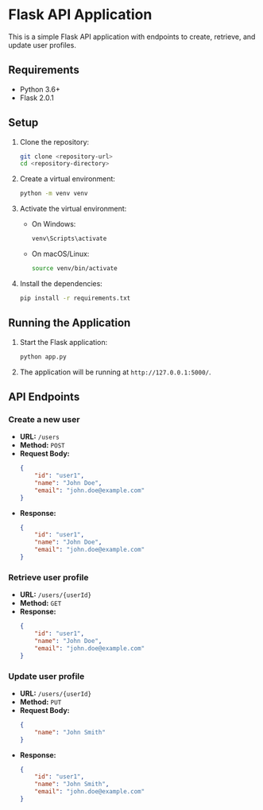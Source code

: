 # Flask API Application

This is a simple Flask API application with endpoints to create, retrieve, and update user profiles.

## Requirements

- Python 3.6+
- Flask 2.0.1

## Setup

1. Clone the repository:
    ```sh
    git clone <repository-url>
    cd <repository-directory>
    ```

2. Create a virtual environment:
    ```sh
    python -m venv venv
    ```

3. Activate the virtual environment:
    - On Windows:
        ```sh
        venv\Scripts\activate
        ```
    - On macOS/Linux:
        ```sh
        source venv/bin/activate
        ```

4. Install the dependencies:
    ```sh
    pip install -r requirements.txt
    ```

## Running the Application

1. Start the Flask application:
    ```sh
    python app.py
    ```

2. The application will be running at `http://127.0.0.1:5000/`.

## API Endpoints

### Create a new user

- **URL:** `/users`
- **Method:** `POST`
- **Request Body:**
    ```json
    {
        "id": "user1",
        "name": "John Doe",
        "email": "john.doe@example.com"
    }
    ```
- **Response:**
    ```json
    {
        "id": "user1",
        "name": "John Doe",
        "email": "john.doe@example.com"
    }
    ```

### Retrieve user profile

- **URL:** `/users/{userId}`
- **Method:** `GET`
- **Response:**
    ```json
    {
        "id": "user1",
        "name": "John Doe",
        "email": "john.doe@example.com"
    }
    ```

### Update user profile

- **URL:** `/users/{userId}`
- **Method:** `PUT`
- **Request Body:**
    ```json
    {
        "name": "John Smith"
    }
    ```
- **Response:**
    ```json
    {
        "id": "user1",
        "name": "John Smith",
        "email": "john.doe@example.com"
    }
    ```